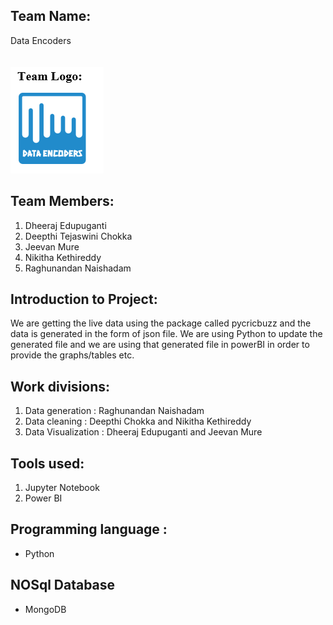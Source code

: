 ## Team Name:
Data Encoders<br>
<br>
<br>
![](https://github.com/Deepthi1003/DataEncoders/blob/main/Team_Logo.PNG)
## Team Members:
1. Dheeraj Edupuganti
1. Deepthi Tejaswini Chokka
1. Jeevan Mure
1. Nikitha Kethireddy
1. Raghunandan Naishadam
## Introduction to Project:
We are getting the live data using the package called pycricbuzz and the data is generated in the form of json file. We are using Python to update the generated file and we are using that generated file in powerBI in order to provide the graphs/tables etc.<br>
## Work divisions:
1. Data generation : Raghunandan Naishadam
1. Data cleaning : Deepthi Chokka and Nikitha Kethireddy
1. Data Visualization : Dheeraj Edupuganti and Jeevan Mure
## Tools used:
1. Jupyter Notebook
1. Power BI
## Programming language :
* Python
## NOSql Database
* MongoDB
